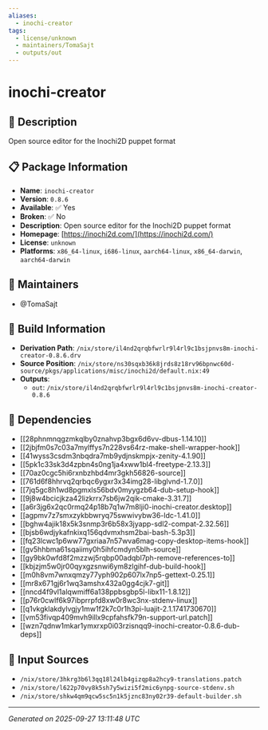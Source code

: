 ```yaml
---
aliases:
  - inochi-creator
tags:
  - license/unknown
  - maintainers/TomaSajt
  - outputs/out
---
```


# inochi-creator

## 📝 Description

Open source editor for the Inochi2D puppet format

## 📋 Package Information

- **Name**: `inochi-creator`
- **Version**: `0.8.6`
- **Available**: ✅ Yes
- **Broken**: ✅ No
- **Description**: Open source editor for the Inochi2D puppet format
- **Homepage**: [https://inochi2d.com/](https://inochi2d.com/)
- **License**: `unknown`
- **Platforms**: `x86_64-linux`, `i686-linux`, `aarch64-linux`, `x86_64-darwin`, `aarch64-darwin`
## 👥 Maintainers

- @TomaSajt


## 🔧 Build Information

- **Derivation Path**: `/nix/store/il4nd2qrqbfwrlr9l4rl9c1bsjpnvs8m-inochi-creator-0.8.6.drv`
- **Source Position**: `/nix/store/ns30sqxb36k8jrds8z18rv96bpnwc60d-source/pkgs/applications/misc/inochi2d/default.nix:49`
- **Outputs**:
  - `out`:  `/nix/store/il4nd2qrqbfwrlr9l4rl9c1bsjpnvs8m-inochi-creator-0.8.6`

## 🔗 Dependencies

- [[28phnmnqgzmkqlby0znahvp3bgx6d6vv-dbus-1.14.10]]
- [[2jbjfm0s7c03a7mylffys7n228vs64rz-make-shell-wrapper-hook]]
- [[41wyss3csdm3nbqdra7mb9ydjnskmpjx-zenity-4.1.90]]
- [[5pk1c33sk3d4zpbn4s0ng1ja4xww1bl4-freetype-2.13.3]]
- [[70az0cgc5hi6rxnbzhbd4mr3gkh56826-source]]
- [[761d6f8hhrvq2qrbqc6ygxr3x34img28-libglvnd-1.7.0]]
- [[7jq5gc8h1wd8pgmxls56bdv0myygzb64-dub-setup-hook]]
- [[9j8w4bcicjkza42lizkrrx7sb6jw2qik-cmake-3.31.7]]
- [[a6r3jg6x2qc0rmq24p18b7q1w7m8lji0-inochi-creator.desktop]]
- [[agpmv7z7smxzykbbwryq75swwivybw36-ldc-1.41.0]]
- [[bghw4ajik18x5k3snmp3r6b58x3jyapp-sdl2-compat-2.32.56]]
- [[bjsb6wdjykafnkixq156qdvmxhsm2bai-bash-5.3p3]]
- [[fq23lcwc1p6ww77gxriaa7n57wva6mag-copy-desktop-items-hook]]
- [[gv5hhbma61sqaiimy0h5ihfcmdyn5blh-source]]
- [[gy9bk0wfd8f2mzzwj5rqbp00adqbl7ph-remove-references-to]]
- [[kbjzjm5w0jr00qyxgzsnwi6ym8zlgihf-dub-build-hook]]
- [[m0h8vm7wnxqmzy77yph902p607lx7np5-gettext-0.25.1]]
- [[mr8x671gj6r1wq3amshx432a0gg4cjk7-git]]
- [[nncd4f9vl1alqwmiff6a138ppbsgbp5l-libx11-1.8.12]]
- [[p76r0cwlf6k97ibprrpfd8xw0r8wc3nx-stdenv-linux]]
- [[q1vkgklakdylvgjy1mw1f2k7c0r1h3pi-luajit-2.1.1741730670]]
- [[vm53fivqp409mvh9illx9cpfahsfk79n-support-url.patch]]
- [[wzn7qdnw1mkar1ymxrxp0i03rzisnqq9-inochi-creator-0.8.6-dub-deps]]

## 📁 Input Sources

- `/nix/store/3hkrg3b6l3qq18l24lb4gizqp8a2hcy9-translations.patch`
- `/nix/store/l622p70vy8k5sh7y5wizi5f2mic6ynpg-source-stdenv.sh`
- `/nix/store/shkw4qm9qcw5sc5n1k5jznc83ny02r39-default-builder.sh`

---
*Generated on 2025-09-27 13:11:48 UTC*
